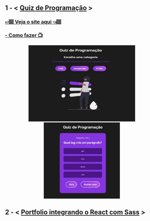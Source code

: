 <h2>1 - < <a href="https://github.com/carlos09v/ReactProjects/tree/main/devs/matheusbattisti/app_quiz-react">Quiz de Programação</a> ></h2>
<h3><a href="https://quiz-react-carlos09v.vercel.app/">👉🏽 Veja o site aqui 👈🏽</a></h3>
<h3><a href="https://www.youtube.com/watch?v=HlkbeikH8cs" target="_blank"> - Como fazer 📺</a></h3>
<div align='center'>
    <img width='350' height='250' src="https://github.com/carlos09v/ReactProjects/blob/main/devs/matheusbattisti/app_quiz-react/src/img/CategorysPreview.jpg?raw=true" alt="Quiz">
    <img width='250' height='250' src="https://github.com/carlos09v/ReactProjects/blob/main/devs/matheusbattisti/app_quiz-react/src/img/QuestionsPreview.jpg?raw=true" alt="Quiz">
</div>

<h2>2 - < <a href="https://github.com/carlos09v/ReactProjects/tree/main/devs/matheusbattisti/app_react-sass">Portfolio integrando o React com Sass</a> ></h2>

<!-- <h1>CSS Grid Layout_Flexbox</h1>
<p>Entenda como posicionar elementos utilizando CSS Grid Layout e Flexbox.</p>
<p><a href="https://www.youtube.com/watch?v=x-4z_u8LcGc&t=1440s&ab_channel=Origamid" target="_blank">👉🏽 Link do vídeo 👈🏽</a></p>
<hr>
<div align='center'>
    <img src="https://github.com/carlos09v/Front_end-Basics/blob/main/devs/origamid/CSS-Grid-Layout_Flexbox/assets/Flex.jpg?raw=true" width='500'>
    <img src="https://github.com/carlos09v/Front_end-Basics/blob/main/devs/origamid/CSS-Grid-Layout_Flexbox/assets/Grid.jpg?raw=true" width='500'>
</div> -->